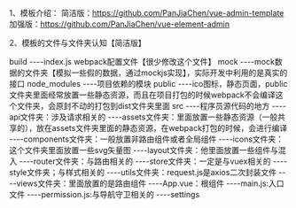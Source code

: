 1、模板介绍：
    简洁版：https://github.com/PanJiaChen/vue-admin-template
    加强版：https://github.com/PanJiaChen/vue-element-admin

2、模板的文件与文件夹认知【简洁版】

build
    ----index.js webpack配置文件【很少修改这个文件】
mock
    ----mock数据的文件夹【模拟一些假的数据，通过mockjs实现】，实际开发中利用的是真实的接口
node_modules
    ----项目依赖的模块
public
    ----ico图标，静态页面，public文件夹里面经常放置一些静态资源，而且在项目打包的时候webpack不会编译这个文件夹，会原封不动的打包到dist文件夹里面
src
    ----程序员源代码的地方
    ----api文件夹：涉及请求相关的
    ----assets文件夹：里面放置一些静态资源（一般共享的），放在assets文件夹里面的静态资源，在webpack打包的时候，会进行编译
    ----components文件夹：一般放置非路由组件或者全局组件
    ----icons文件夹：这个文件夹里面放置一些svg矢量图
    ----layout文件夹：他里面放置一些组件与混入
    ----router文件夹：与路由相关的
    ----store文件夹：一定是与vuex相关的
    ----style文件夹；与样式相关的
    ----utils文件夹：request.js是axios二次封装文件
    ----views文件夹：里面放置的是路由组件
    ----App.vue：根组件
    ----main.js:入口文件
    ----permission.js:与导航守卫相关的
    ----settings
